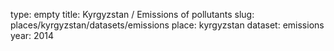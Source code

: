 type: empty
title: Kyrgyzstan / Emissions of pollutants
slug: places/kyrgyzstan/datasets/emissions
place: kyrgyzstan
dataset: emissions
year: 2014
